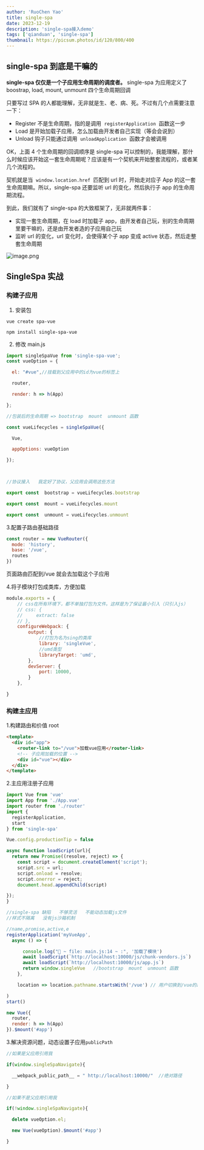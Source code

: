 ```yaml
---
author: 'RuoChen Yao'
title: single-spa
date: 2023-12-19
description: 'single-spa接入demo'
tags: ['qianduan', 'single-spa']
thumbnail: https://picsum.photos/id/120/800/400
---
```


## single-spa 到底是干嘛的

**single-spa 仅仅是一个子应用生命周期的调度者。** single-spa 为应用定义了 boostrap, load, mount, unmount 四个生命周期回调

只要写过 SPA 的人都能理解，无非就是生、老、病、死。不过有几个点需要注意一下：

- Register 不是生命周期，指的是调用  `registerApplication`  函数这一步
- Load 是开始加载子应用，怎么加载由开发者自己实现（等会会说到）
- Unload 钩子只能通过调用  `unloadApplication`  函数才会被调用

OK，上面 4 个生命周期的回调顺序是 single-spa 可以控制的，我能理解，那什么时候应该开始这一套生命周期呢？应该是有一个契机来开始整套流程的，或者某几个流程的。

契机就是当  `window.location.href`  匹配到 url 时，开始走对应子 App 的这一套生命周期嘛。所以，single-spa 还要监听 url 的变化，然后执行子 app 的生命周期流程。

到此，我们就有了 single-spa 的大致框架了，无非就两件事：

- 实现一套生命周期，在 load 时加载子 app，由开发者自己玩，别的生命周期里要干嘛的，还是由开发者造的子应用自己玩
- 监听 url 的变化，url 变化时，会使得某个子 app 变成 active 状态，然后走整套生命周期

![image.png](https://p3-juejin.byteimg.com/tos-cn-i-k3u1fbpfcp/38fdaefdd2804aff98da73ebf01605ec~tplv-k3u1fbpfcp-zoom-in-crop-mark:1512:0:0:0.awebp?)

## SingleSpa 实战

### 构建子应用

1. 安装包

`vue create spa-vue`

`npm install single-spa-vue`

2. 修改 main.js

```js
import singleSpaVue from 'single-spa-vue';
const vueOption = {

  el: "#vue",//挂载到父应用中的id为vue的标签上

  router,

  render: h => h(App)

};

//包装后的生命周期 => bootstrap  mount  unmount 函数

const vueLifecycles = singleSpaVue({

  Vue,

  appOptions: vueOption

});



//协议接入   我定好了协议，父应用会调用这些方法

export const  bootstrap = vueLifecycles.bootstrap

export const  mount = vueLifecycles.mount

export const  unmount = vueLifecycles.unmount

```

3.配置子路由基础路径

```js
const router = new VueRouter({
  mode: 'history',
  base: '/vue',
  routes
})
```

页面路由匹配到/vue 就会去加载这个子应用

4.将子模块打包成类库，方便加载

```js
module.exports = {
    // css在所有环境下，都不单独打包为文件。这样是为了保证最小引入（只引入js）
    // css: {
    //     extract: false
    // },
    configureWebpack: {
        output: {
            //打包为名为sing的类库
            library: 'singleVue',
            //umd类型
            libraryTarget: 'umd',
        },
        devServer: {
            port: 10000,
        }
    },

}

```

### 构建主应用

1.构建路由和价值 root

```html
<template>
  <div id="app">
    <router-link to="/vue">加载vue应用</router-link>
    <!-- 子应用加载的位置 -->
    <div id="vue"></div>
  </div>
</template>
```

2.主应用注册子应用

```js
import Vue from 'vue'
import App from './App.vue'
import router from './router'
import {
  registerApplication,
  start
} from 'single-spa'

Vue.config.productionTip = false

async function loadScript(url){
  return new Promise((resolve, reject) => {
    const script = document.createElement('script');
    script.src = url;
    script.onload = resolve;
    script.onerror = reject;
    document.head.appendChild(script)

});
}

//single-spa 缺陷   不够灵活   不能动态加载js文件
//样式不隔离   没有js沙箱机制

//name,promise,active,e
registerApplication('myVueApp',
  async () => {

      console.log("🚀 ~ file: main.js:14 ~ :", '加载了模块')
      await loadScript(`http://localhost:10000/js/chunk-vendors.js`)
      await loadScript(`http://localhost:10000/js/app.js`)
      return window.singleVue   //bootstrap  mount  unmount 函数
    },

    location => location.pathname.startsWith('/vue') // 用户切换到/vue的路径下我需要加载定义的子应用

)
start()

new Vue({
  router,
  render: h => h(App)
}).$mount('#app')
```

3.解决资源问题，动态设置子应用`publicPath`

```js
//如果是父应用引用我

if(window.singleSpaNavigate){

  __webpack_public_path__ = " http://localhost:10000/"  //绝对路径

}

//如果不是父应用引用我

if(!window.singleSpaNavigate){

  delete vueOption.el;

  new Vue(vueOption).$mount('#app')

}
```



